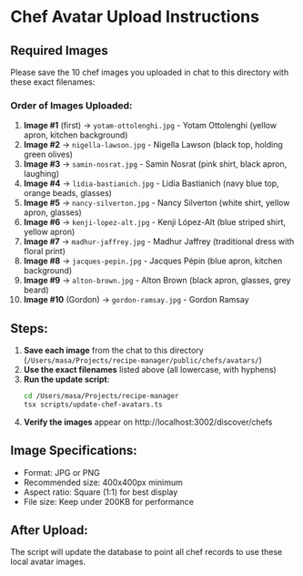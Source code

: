 # Chef Avatar Upload Instructions

## Required Images

Please save the 10 chef images you uploaded in chat to this directory with these exact filenames:

### Order of Images Uploaded:
1. **Image #1** (first) → `yotam-ottolenghi.jpg` - Yotam Ottolenghi (yellow apron, kitchen background)
2. **Image #2** → `nigella-lawson.jpg` - Nigella Lawson (black top, holding green olives)
3. **Image #3** → `samin-nosrat.jpg` - Samin Nosrat (pink shirt, black apron, laughing)
4. **Image #4** → `lidia-bastianich.jpg` - Lidia Bastianich (navy blue top, orange beads, glasses)
5. **Image #5** → `nancy-silverton.jpg` - Nancy Silverton (white shirt, yellow apron, glasses)
6. **Image #6** → `kenji-lopez-alt.jpg` - Kenji López-Alt (blue striped shirt, yellow apron)
7. **Image #7** → `madhur-jaffrey.jpg` - Madhur Jaffrey (traditional dress with floral print)
8. **Image #8** → `jacques-pepin.jpg` - Jacques Pépin (blue apron, kitchen background)
9. **Image #9** → `alton-brown.jpg` - Alton Brown (black apron, glasses, grey beard)
10. **Image #10** (Gordon) → `gordon-ramsay.jpg` - Gordon Ramsay

## Steps:

1. **Save each image** from the chat to this directory (`/Users/masa/Projects/recipe-manager/public/chefs/avatars/`)
2. **Use the exact filenames** listed above (all lowercase, with hyphens)
3. **Run the update script**:
   ```bash
   cd /Users/masa/Projects/recipe-manager
   tsx scripts/update-chef-avatars.ts
   ```
4. **Verify the images** appear on http://localhost:3002/discover/chefs

## Image Specifications:
- Format: JPG or PNG
- Recommended size: 400x400px minimum
- Aspect ratio: Square (1:1) for best display
- File size: Keep under 200KB for performance

## After Upload:
The script will update the database to point all chef records to use these local avatar images.
